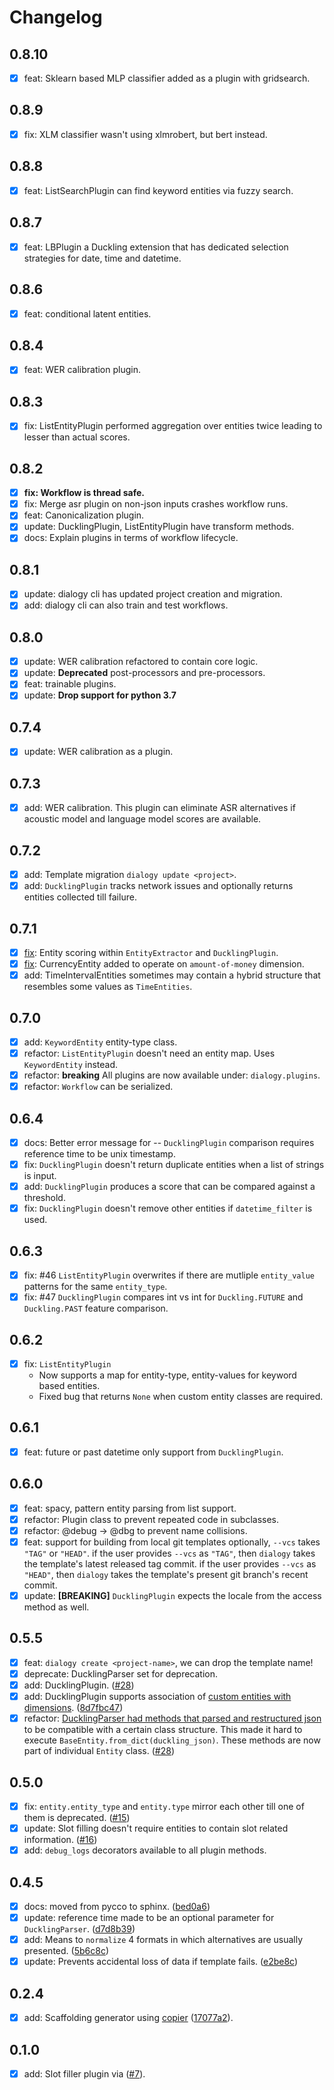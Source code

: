 # Changelog


## 0.8.10
- [x] feat: Sklearn based MLP classifier added as a plugin with gridsearch.

## 0.8.9
- [x] fix: XLM classifier wasn't using xlmrobert, but bert instead.

## 0.8.8

- [x] feat: ListSearchPlugin can find keyword entities via fuzzy search.

## 0.8.7

- [x] feat: LBPlugin a Duckling extension that has dedicated selection strategies for date, time and datetime.

## 0.8.6

- [x] feat: conditional latent entities.

## 0.8.4

- [x] feat: WER calibration plugin.

## 0.8.3

- [x] fix: ListEntityPlugin performed aggregation over entities twice leading to lesser than actual scores.

## 0.8.2

- [x] **fix: Workflow is thread safe.**
- [x] fix: Merge asr plugin on non-json inputs crashes workflow runs.
- [x] feat: Canonicalization plugin.
- [x] update: DucklingPlugin, ListEntityPlugin have transform methods.
- [x] docs: Explain plugins in terms of workflow lifecycle.

## 0.8.1

- [x] update: dialogy cli has updated project creation and migration.
- [x] add: dialogy cli can also train and test workflows.

## 0.8.0

- [x] update: WER calibration refactored to contain core logic.
- [x] update: **Deprecated** post-processors and pre-processors.
- [x] feat: trainable plugins.
- [x] update: **Drop support for python 3.7**

## 0.7.4

- [x] update: WER calibration as a plugin.

## 0.7.3

- [x] add: WER calibration. This plugin can eliminate ASR alternatives if acoustic model and language model scores are available.

## 0.7.2

- [x] add: Template migration `dialogy update <project>`.
- [x] add: `DucklingPlugin` tracks network issues and optionally returns entities collected till failure.

## 0.7.1

- [x] [fix](https://github.com/Vernacular-ai/dialogy/issues/60): Entity scoring within `EntityExtractor` and `DucklingPlugin`.
- [x] [fix](https://github.com/Vernacular-ai/dialogy/issues/58): CurrencyEntity added to operate on `amount-of-money` dimension.
- [x] add: TimeIntervalEntities sometimes may contain a hybrid structure that resembles some values as `TimeEntities`.

## 0.7.0

- [x] add: `KeywordEntity` entity-type class.
- [x] refactor: `ListEntityPlugin` doesn't need an entity map. Uses `KeywordEntity` instead.
- [x] refactor: **breaking** All plugins are now available under: `dialogy.plugins`.
- [x] refactor: `Workflow` can be serialized.

## 0.6.4

- [x] docs: Better error message for -- `DucklingPlugin` comparison requires reference time to be unix timestamp.
- [x] fix: `DucklingPlugin` doesn't return duplicate entities when a list of strings is input.
- [x] add: `DucklingPlugin` produces a score that can be compared against a threshold.
- [x] fix: `DucklingPlugin` doesn't remove other entities if `datetime_filter` is used.

## 0.6.3

- [x] fix: #46 `ListEntityPlugin` overwrites if there are mutliple `entity_value` patterns for the same `entity_type`.
- [x] fix: #47 `DucklingPlugin` compares int vs int for `Duckling.FUTURE` and `Duckling.PAST` feature comparison.

## 0.6.2

- [x] fix: `ListEntityPlugin`
  - Now supports a map for entity-type, entity-values for keyword based entities.
  - Fixed bug that returns `None` when custom entity classes are required.

## 0.6.1

- [x] feat: future or past datetime only support from `DucklingPlugin`.

## 0.6.0

- [x] feat: spacy, pattern entity parsing from list support.
- [x] refactor: Plugin class to prevent repeated code in subclasses.
- [x] refactor: @debug -> @dbg to prevent name collisions.
- [x] feat: support for building from local git templates optionally, `--vcs` takes `"TAG"` or `"HEAD"`. if the user provides `--vcs` as
`"TAG"`, then `dialogy` takes the template's latest released tag commit. if the user provides `--vcs` as `"HEAD"`, then `dialogy` takes the template's present git branch's recent commit.
- [x] update: **[BREAKING]** `DucklingPlugin` expects the locale from the access method as well.

## 0.5.5

- [x] feat: `dialogy create <project-name>`, we can drop the template name!
- [x] deprecate: DucklingParser set for deprecation.
- [x] add: DucklingPlugin. ([#28](https://github.com/Vernacular-ai/dialogy/pull/28))
- [x] add: DucklingPlugin supports association of [custom entities with dimensions](https://github.com/Vernacular-ai/dialogy/issues/21). ([8d7fbc47](https://github.com/Vernacular-ai/dialogy/commit/8d7fbc47f08da9384add9d850aeadbb08b3de0d9))
- [x] refactor: [DucklingParser had methods that parsed and restructured json](https://github.com/Vernacular-ai/dialogy/issues/26) to be compatible with a certain class structure. This made it hard to execute `BaseEntity.from_dict(duckling_json)`.
  These methods are now part of individual `Entity` class. ([#28](https://github.com/Vernacular-ai/dialogy/pull/28))

## 0.5.0

- [x] fix: `entity.entity_type` and `entity.type` mirror each other till one of them is deprecated. ([#15](https://github.com/Vernacular-ai/dialogy/pull/15))
- [x] update: Slot filling doesn't require entities to contain slot related information. ([#16](https://github.com/Vernacular-ai/dialogy/pull/16))
- [x] add: `debug_logs` decorators available to all plugin methods.

## 0.4.5

- [x] docs: moved from pycco to sphinx. ([bed0a6](https://github.com/Vernacular-ai/dialogy/commit/bed0a664550a620cac24ce7b35c72bdb7a93a01f))
- [x] update: reference time made to be an optional parameter for `DucklingParser`. ([d7d8b39](https://github.com/Vernacular-ai/dialogy/commit/d7d8b39ddce3a0e3bf2618d8ee1d4ba2ce96d093))
- [x] add: Means to `normalize` 4 formats in which alternatives are usually presented. ([5b6c8c](https://github.com/Vernacular-ai/dialogy/commit/5b6c8ce7da6eb66bd17e4419594a51352fbac7ed))
- [x] update: Prevents accidental loss of data if template fails. ([e2be8c](https://github.com/Vernacular-ai/dialogy/commit/e2be8c222b155e5121044325b878f75b0c4b7c95))

## 0.2.4

- [x] add: Scaffolding generator using [copier](https://copier.readthedocs.io/en/stable/) ([17077a2](https://github.com/Vernacular-ai/dialogy/commit/17077a2276029e534f5aa3b2af566d68c130a331)).

## 0.1.0

- [x] add: Slot filler plugin via ([#7](https://github.com/Vernacular-ai/dialogy/pull/7)).
